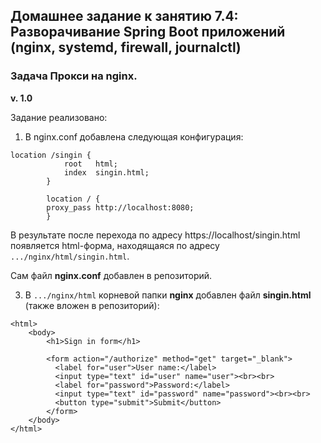 ## Домашнее задание к занятию 7.4: Разворачивание Spring Boot приложений (nginx, systemd, firewall, journalctl)

### Задача Прокси на nginx.

**v. 1.0**

Задание реализовано:

1. В nginx.conf добавлена следующая конфигурация:

```
location /singin {
            root   html;
            index  singin.html;
        }

        location / {
        proxy_pass http://localhost:8080;
        }
```

В результате после перехода по адресу https://localhost/singin.html появляется html-форма, находящаяся
по адресу `.../nginx/html/singin.html`.

Сам файл **nginx.conf** добавлен в репозиторий.

3. В `.../nginx/html` корневой папки **nginx** добавлен файл **singin.html** (также вложен в репозиторий):
```
<html>
    <body>
        <h1>Sign in form</h1>

        <form action="/authorize" method="get" target="_blank">
          <label for="user">User name:</label>
          <input type="text" id="user" name="user"><br><br>
          <label for="password">Password:</label>
          <input type="text" id="password" name="password"><br><br>
          <button type="submit">Submit</button>
        </form>
    </body>
</html>
```
